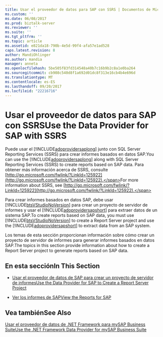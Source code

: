 ```yaml
---
title: Usar el proveedor de datos para SAP con SSRS | Documentos de Microsoft
ms.custom: ''
ms.date: 06/08/2017
ms.prod: biztalk-server
ms.reviewer: ''
ms.suite: ''
ms.tgt_pltfrm: ''
ms.topic: article
ms.assetid: e821da18-790b-4e5d-99f4-afa57e1ad528
caps.latest.revision: 8
author: MandiOhlinger
ms.author: mandia
manager: anneta
ms.openlocfilehash: 5be505f83fd314548a40b7c16b9b2c8a1e0ba264
ms.sourcegitcommit: cb908c540d8f1a692d01dc8f313e16cb4b4e696d
ms.translationtype: MT
ms.contentlocale: es-ES
ms.lasthandoff: 09/20/2017
ms.locfileid: "22216716"
---
```

# <a name="use-the-data-provider-for-sap-with-ssrs"></a><span data-ttu-id="30166-102">Usar el proveedor de datos para SAP con SSRS</span><span class="sxs-lookup"><span data-stu-id="30166-102">Use the Data Provider for SAP with SSRS</span></span>
<span data-ttu-id="30166-103">Puede usar el [!INCLUDE[adoprovidersaplong](../../includes/adoprovidersaplong-md.md)] junto con SQL Server Reporting Services (SSRS) para crear informes basados en datos SAP.</span><span class="sxs-lookup"><span data-stu-id="30166-103">You can use the [!INCLUDE[adoprovidersaplong](../../includes/adoprovidersaplong-md.md)] along with SQL Server Reporting Services (SSRS) to create reports based on SAP data.</span></span> <span data-ttu-id="30166-104">Para obtener más información acerca de SSRS, consulte [http://go.microsoft.com/fwlink/?LinkId=125922](http://go.microsoft.com/fwlink/?LinkId=125922).</span><span class="sxs-lookup"><span data-stu-id="30166-104">For more information about SSRS, see [http://go.microsoft.com/fwlink/?LinkId=125922](http://go.microsoft.com/fwlink/?LinkId=125922).</span></span>  
  
 <span data-ttu-id="30166-105">Para crear informes basados en datos SAP, debe usar [!INCLUDE[btsVStudioNoVersion](../../includes/btsvstudionoversion-md.md)] para crear un proyecto de servidor de informes y usar el [!INCLUDE[adoprovidersapshort](../../includes/adoprovidersapshort-md.md)] para extraer datos de un sistema SAP.</span><span class="sxs-lookup"><span data-stu-id="30166-105">To create reports based on SAP data, you must use [!INCLUDE[btsVStudioNoVersion](../../includes/btsvstudionoversion-md.md)] to create a Report Server project and use the [!INCLUDE[adoprovidersapshort](../../includes/adoprovidersapshort-md.md)] to extract data from an SAP system.</span></span>  
  
 <span data-ttu-id="30166-106">Los temas de esta sección proporcionan información sobre cómo crear un proyecto de servidor de informes para generar informes basados en datos SAP.</span><span class="sxs-lookup"><span data-stu-id="30166-106">The topics in this section provide information about how to create a Report Server project to generate reports based on SAP data.</span></span>  
  
## <a name="in-this-section"></a><span data-ttu-id="30166-107">En esta sección</span><span class="sxs-lookup"><span data-stu-id="30166-107">In This Section</span></span>  
  
-   [<span data-ttu-id="30166-108">Usar el proveedor de datos de SAP para crear un proyecto de servidor de informes</span><span class="sxs-lookup"><span data-stu-id="30166-108">Use the Data Provider for SAP to Create a Report Server Project</span></span>](../../adapters-and-accelerators/adapter-sap/use-the-data-provider-for-sap-to-create-a-report-server-project.md)  
  
-   [<span data-ttu-id="30166-109">Ver los informes de SAP</span><span class="sxs-lookup"><span data-stu-id="30166-109">View the Reports for SAP</span></span>](../../adapters-and-accelerators/adapter-sap/view-the-reports-for-sap.md)  
  
## <a name="see-also"></a><span data-ttu-id="30166-110">Vea también</span><span class="sxs-lookup"><span data-stu-id="30166-110">See Also</span></span>  
 [<span data-ttu-id="30166-111">Usar el proveedor de datos de .NET Framework para mySAP Business Suite</span><span class="sxs-lookup"><span data-stu-id="30166-111">Use the .NET Framework Data Provider for mySAP Business Suite</span></span>](../../adapters-and-accelerators/adapter-sap/use-the-net-framework-data-provider-for-mysap-business-suite.md)